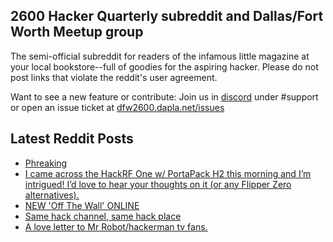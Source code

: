 ## 2600 Hacker Quarterly subreddit and Dallas/Fort Worth Meetup group
The semi-official subreddit for readers of the infamous little magazine at your local bookstore--full of goodies for the aspiring hacker. Please do not post links that violate the reddit's user agreement.

Want to see a new feature or contribute: 
Join us in [discord](https://dfw2600.dapla.net/chat) under #support or open an issue ticket at [dfw2600.dapla.net/issues](https://dfw2600.dapla.net/issues)

## Latest Reddit Posts
<!-- BLOG-POST-LIST:START -->
- [Phreaking](https://www.reddit.com/r/2600/comments/199c284/phreaking/)
- [I came across the HackRF One w/ PortaPack H2 this morning and I’m intrigued! I’d love to hear your thoughts on it (or any Flipper Zero alternatives).](https://www.reddit.com/r/2600/comments/198zf5c/i_came_across_the_hackrf_one_w_portapack_h2_this/)
- [NEW 'Off The Wall' ONLINE](https://2600.com/wall/16-01-2024)
- [Same hack channel, same hack place](https://www.reddit.com/r/2600/comments/1971m8m/same_hack_channel_same_hack_place/)
- [A love letter to Mr Robot/hackerman tv fans.](https://www.reddit.com/r/2600/comments/196vteq/a_love_letter_to_mr_robothackerman_tv_fans/)
<!-- BLOG-POST-LIST:END -->
